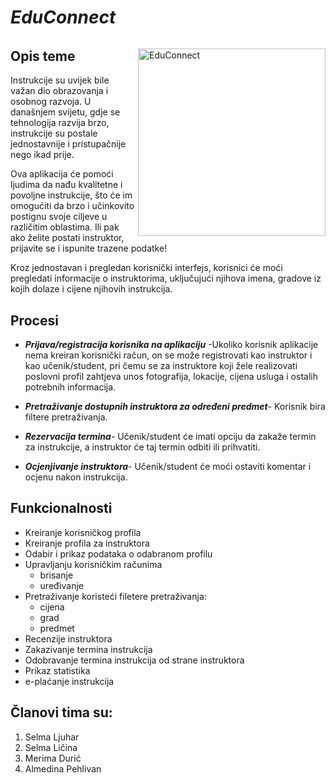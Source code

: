 # _EduConnect_

######


<img src="https://user-images.githubusercontent.com/115474237/227799556-f36a8197-588a-4838-9015-bc72ed7c96aa.jpg" alt="EduConnect" align="right" width="300px" height="300px">

## **Opis teme**

Instrukcije su uvijek bile važan dio obrazovanja i osobnog razvoja. U današnjem svijetu, gdje se tehnologija razvija brzo, instrukcije su postale jednostavnije i pristupačnije nego ikad prije.

Ova aplikacija će pomoći ljudima da nađu kvalitetne i povoljne instrukcije, što će im omogućiti da brzo i učinkovito postignu svoje ciljeve u različitim oblastima. Ili pak ako želite postati instruktor, prijavite se i ispunite trazene podatke!

Kroz jednostavan i pregledan korisnički interfejs, korisnici će moći pregledati informacije o instruktorima, uključujući njihova imena, gradove iz kojih dolaze i cijene njihovih instrukcija.


## **Procesi**

- **_Prijava/registracija korisnika na aplikaciju_**
  -Ukoliko korisnik aplikacije nema kreiran korisnički račun, on se može registrovati kao instruktor i kao učenik/student, pri čemu se za instruktore koji žele realizovati poslovni profil zahtjeva unos fotografija, lokacije, cijena usluga i ostalih potrebnih informacija.

- **_Pretraživanje dostupnih instruktora za određeni predmet_**-
  Korisnik bira filtere pretraživanja.

- **_Rezervacija termina_**-
Učenik/student će imati opciju da zakaže termin za instrukcije, a instruktor će taj termin odbiti ili prihvatiti.

- **_Ocjenjivanje instruktora_**-
Učenik/student će moći ostaviti komentar i ocjenu nakon instrukcija.


## **Funkcionalnosti**
- Kreiranje korisničkog profila
- Kreiranje profila za instruktora
- Odabir i prikaz podataka o odabranom profilu
- Upravljanju korisničkim računima
    - brisanje
    - uređivanje
- Pretraživanje koristeći filetere pretraživanja:
    - cijena
    - grad
    - predmet
- Recenzije instruktora
- Zakazivanje termina instrukcija
- Odobravanje termina instrukcija od strane instruktora
- Prikaz statistika
- e-plaćanje instrukcija

## **Članovi tima su:**
1. Selma Ljuhar
2. Selma Ličina
3. Merima Durić
4. Almedina Pehlivan
